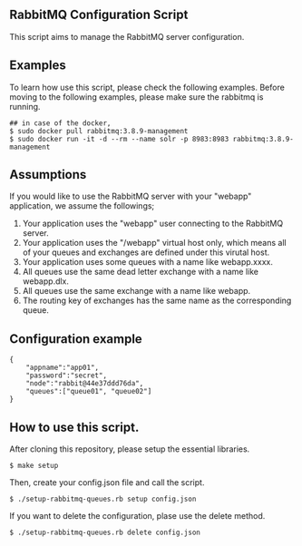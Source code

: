 RabbitMQ Configuration Script
-----------------------------

This script aims to manage the RabbitMQ server configuration.

Examples
--------

To learn how use this script, please check the following examples.
Before moving to the following examples, please make sure the rabbitmq is running.

```
## in case of the docker,
$ sudo docker pull rabbitmq:3.8.9-management
$ sudo docker run -it -d --rm --name solr -p 8983:8983 rabbitmq:3.8.9-management
```

## Assumptions

If you would like to use the RabbitMQ server with your "webapp" application, 
we assume the followings;

1. Your application uses the "webapp" user connecting to the RabbitMQ server.
2. Your application uses the "/webapp" virtual host only, which means all of your queues and exchanges are defined under this virutal host.
3. Your application uses some queues with a name like webapp.xxxx.
4. All queues use the same dead letter exchange with a name like webapp.dlx.
5. All queues use the same exchange with a name like webapp.
6. The routing key of exchanges has the same name as the corresponding queue.

## Configuration example

```
{
    "appname":"app01",
    "password":"secret",
    "node":"rabbit@44e37ddd76da",
    "queues":["queue01", "queue02"]
}

```

## How to use this script.

After cloning this repository, please setup the essential libraries.

```
$ make setup
```

Then, create your config.json file and call the script.

```
$ ./setup-rabbitmq-queues.rb setup config.json
```

If you want to delete the configuration, plase use the delete method.

```
$ ./setup-rabbitmq-queues.rb delete config.json
```
